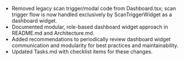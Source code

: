 - Removed legacy scan trigger/modal code from Dashboard.tsx; scan trigger flow is now handled exclusively by ScanTriggerWidget as a dashboard widget.
- Documented modular, role-based dashboard widget approach in README.md and Architecture.md.
- Added recommendations to periodically review dashboard widget communication and modularity for best practices and maintainability.
- Updated Tasks.md with checklist items for these changes.
